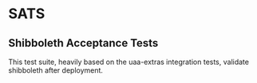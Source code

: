 # SATS

## Shibboleth Acceptance Tests

This test suite, heavily based on the uaa-extras integration tests, validate shibboleth after deployment.
